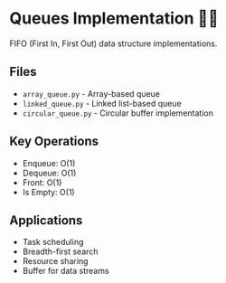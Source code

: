 # Queues Implementation 🚶‍♂️

FIFO (First In, First Out) data structure implementations.

## Files
- `array_queue.py` - Array-based queue
- `linked_queue.py` - Linked list-based queue
- `circular_queue.py` - Circular buffer implementation

## Key Operations
- Enqueue: O(1)
- Dequeue: O(1)
- Front: O(1)
- Is Empty: O(1)

## Applications
- Task scheduling
- Breadth-first search
- Resource sharing
- Buffer for data streams
